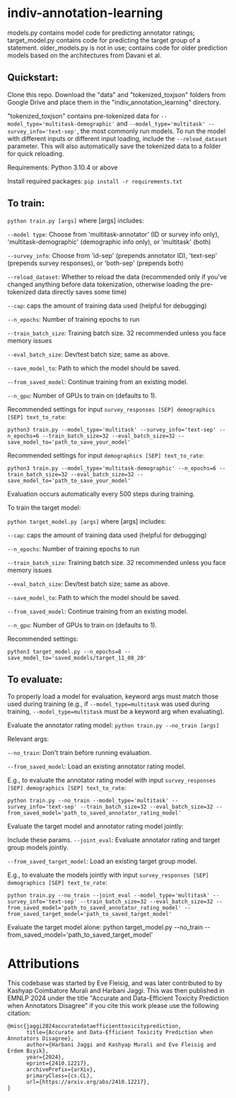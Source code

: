 # indiv-annotation-learning

models.py contains model code for predicting annotator ratings; target_model.py contains code for predicting the target group of a statement.
older_models.py is not in use; contains code for older prediction models based on the architectures from Davani et al.

## Quickstart:
Clone this repo. Download the "data" and "tokenized_toxjson" folders from Google Drive and place them in the "indiv_annotation_learning" directory. 

"tokenized_toxjson" contains pre-tokenized data for `--model_type='multitask-demographic'` and `--model_type='multitask' --survey_info='text-sep'`, the most commonly run models. To run the model with different inputs or different input loading, include the `--reload_dataset` parameter. This will also automatically save the tokenized data to a folder for quick reloading.

Requirements: Python 3.10.4 or above

Install required packages: `pip install -r requirements.txt`


## To train:
`python train.py [args]`
where [args] includes:

`--model type`: Choose from 'multitask-annotator' (ID or survey info only), 'multitask-demographic' (demographic info only), or 'multitask' (both)

`--survey_info`: Choose from 'id-sep' (prepends annotator ID), 'text-sep' (prepends survey responses), or 'both-sep' (prepends both)

`--reload_dataset`: Whether to reload the data (recommended only if you've changed anything before data tokenization, otherwise loading the pre-tokenized data directly saves some time)

`--cap`: caps the amount of training data used (helpful for debugging)

`--n_epochs`: Number of training epochs to run

`--train_batch_size`: Training batch size. 32 recommended unless you face memory issues

`--eval_batch_size`: Dev/test batch size; same as above.

`--save_model_to`: Path to which the model should be saved.

`--from_saved_model`: Continue training from an existing model.

`--n_gpu`: Number of GPUs to train on (defaults to 1).

Recommended settings for input `survey_responses [SEP] demographics [SEP] text_to_rate`: 

`python3 train.py --model_type='multitask' --survey_info='text-sep' --n_epochs=6 --train_batch_size=32 --eval_batch_size=32 --save_model_to='path_to_save_your_model'`

Recommended settings for input `demographics [SEP] text_to_rate`:

`python3 train.py --model_type='multitask-demographic' --n_epochs=6 --train_batch_size=32 --eval_batch_size=32 --save_model_to='path_to_save_your_model'`

Evaluation occurs automatically every 500 steps during training. 

To train the target model:

`python target_model.py [args]`
where [args] includes:

`--cap`: caps the amount of training data used (helpful for debugging)

`--n_epochs`: Number of training epochs to run

`--train_batch_size`: Training batch size. 32 recommended unless you face memory issues

`--eval_batch_size`: Dev/test batch size; same as above.

`--save_model_to`: Path to which the model should be saved.

`--from_saved_model`: Continue training from an existing model.

`--n_gpu`: Number of GPUs to train on (defaults to 1).

Recommended settings:

`python3 target_model.py --n_epochs=8 --save_model_to='saved_models/target_11_08_20'`


## To evaluate:
To properly load a model for evaluation, keyword args must match those used during training (e.g., if `--model_type=multitask` was used during training, `--model_type=multitask` must be a keyword arg when evaluating).

Evaluate the annotator rating model:
`python train.py --no_train [args]`

Relevant args:

`--no_train`: Don't train before running evaluation.

`--from_saved_model`: Load an existing annotator rating model.

E.g., to evaluate the annotator rating model with input `survey_responses [SEP] demographics [SEP] text_to_rate`:

`python train.py --no_train --model_type='multitask' --survey_info='text-sep' --train_batch_size=32 --eval_batch_size=32 --from_saved_model='path_to_saved_annotator_rating_model'`

Evaluate the target model and annotator rating model jointly:

Include these params.
`--joint_eval`: Evaluate annotator rating and target group models jointly.

`--from_saved_target_model`: Load an existing target group model.

E.g., to evaluate the models jointly with input `survey_responses [SEP] demographics [SEP] text_to_rate`:

`python train.py --no_train --joint_eval --model_type='multitask' --survey_info='text-sep' --train_batch_size=32 --eval_batch_size=32 --from_saved_model='path_to_saved_annotator_rating_model' --from_saved_target_model='path_to_saved_target_model'`

Evaluate the target model alone:
python target_model.py --no_train --from_saved_model='path_to_saved_target_model'


# Attributions

This codebase was started by Eve Fleisig, and was later contributed to by Kashyap Coimbatore Murali and Harbani Jaggi. This was then published in EMNLP 2024 under the title "Accurate and Data-Efficient Toxicity Prediction when Annotators Disagree" if you cite this work please use the following citation:

```
@misc{jaggi2024accuratedataefficienttoxicityprediction,
      title={Accurate and Data-Efficient Toxicity Prediction when Annotators Disagree}, 
      author={Harbani Jaggi and Kashyap Murali and Eve Fleisig and Erdem Bıyık},
      year={2024},
      eprint={2410.12217},
      archivePrefix={arXiv},
      primaryClass={cs.CL},
      url={https://arxiv.org/abs/2410.12217}, 
}

```